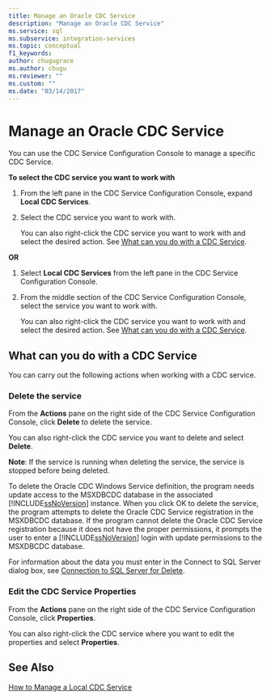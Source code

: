 ```yaml
---
title: Manage an Oracle CDC Service
description: "Manage an Oracle CDC Service"
ms.service: sql
ms.subservice: integration-services
ms.topic: conceptual
f1_keywords: 
author: chugugrace
ms.author: chugu
ms.reviewer: ""
ms.custom: ""
ms.date: "03/14/2017"
---
```


# Manage an Oracle CDC Service

  You can use the CDC Service Configuration Console to manage a specific CDC Service. 
  
 **To select the CDC service you want to work with**  
  
1. From the left pane in the CDC Service Configuration Console, expand **Local CDC Services**. 
  
2. Select the CDC service you want to work with. 
  
     You can also right-click the CDC service you want to work with and select the desired action. See [What can you do with a CDC Service](../../integration-services/change-data-capture/manage-an-oracle-cdc-service.md#BKMK_WhatcandowithCDCService). 
  
 **OR**  
  
1. Select **Local CDC Services** from the left pane in the CDC Service Configuration Console. 
  
2. From the middle section of the CDC Service Configuration Console, select the service you want to work with. 
  
     You can also right-click the CDC service you want to work with and select the desired action. See [What can you do with a CDC Service](../../integration-services/change-data-capture/manage-an-oracle-cdc-service.md#BKMK_WhatcandowithCDCService). 
  
##  <a name="BKMK_WhatcandowithCDCService"></a> What can you do with a CDC Service  
 You can carry out the following actions when working with a CDC service. 
  
### Delete the service  
 From the **Actions** pane on the right side of the CDC Service Configuration Console, click **Delete** to delete the service. 
  
 You can also right-click the CDC service you want to delete and select **Delete**. 
  
 **Note**: If the service is running when deleting the service, the service is stopped before being deleted. 
  
 To delete the Oracle CDC Windows Service definition, the program needs update access to the MSXDBCDC database in the associated [!INCLUDE[ssNoVersion](../../includes/ssnoversion-md.md)] instance. When you click OK to delete the service, the program attempts to delete the Oracle CDC Service registration in the MSXDBCDC database. If the program cannot delete the Oracle CDC Service registration because it does not have the proper permissions, it prompts the user to enter a [!INCLUDE[ssNoVersion](../../includes/ssnoversion-md.md)] login with update permissions to the MSXDBCDC database. 
  
 For information about the data you must enter in the Connect to SQL Server dialog box, see [Connection to SQL Server for Delete](../../integration-services/change-data-capture/connection-to-sql-server-for-delete.md). 
  
### Edit the CDC Service Properties  
 From the **Actions** pane on the right side of the CDC Service Configuration Console, click **Properties**. 
  
 You can also right-click the CDC service where you want to edit the properties and select **Properties**. 
  
## See Also  
 [How to Manage a Local CDC Service](../../integration-services/change-data-capture/how-to-manage-a-local-cdc-service.md)
